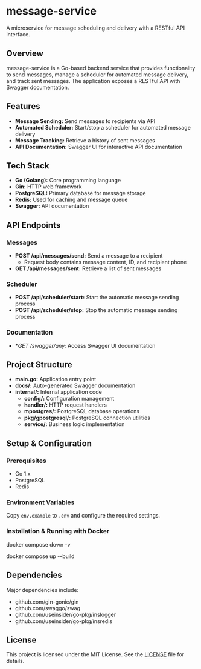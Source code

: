 # message-service

A microservice for message scheduling and delivery with a RESTful API interface.

## Overview

message-service is a Go-based backend service that provides functionality to send messages, manage a scheduler for automated message delivery, and track sent messages. The application exposes a RESTful API with Swagger documentation.

## Features

- **Message Sending:** Send messages to recipients via API
- **Automated Scheduler:** Start/stop a scheduler for automated message delivery
- **Message Tracking:** Retrieve a history of sent messages
- **API Documentation:** Swagger UI for interactive API documentation

## Tech Stack

- **Go (Golang):** Core programming language
- **Gin:** HTTP web framework
- **PostgreSQL:** Primary database for message storage
- **Redis:** Used for caching and message queue
- **Swagger:** API documentation

## API Endpoints

### Messages
- **POST /api/messages/send:** Send a message to a recipient
  - Request body contains message content, ID, and recipient phone
- **GET /api/messages/sent:** Retrieve a list of sent messages

### Scheduler
- **POST /api/scheduler/start:** Start the automatic message sending process
- **POST /api/scheduler/stop:** Stop the automatic message sending process

### Documentation
- **GET /swagger/*any:** Access Swagger UI documentation

## Project Structure

- **main.go:** Application entry point
- **docs/:** Auto-generated Swagger documentation
- **internal/:** Internal application code
  - **config/:** Configuration management
  - **handler/:** HTTP request handlers
  - **mpostgres/:** PostgreSQL database operations
  - **pkg/gpostgresql/:** PostgreSQL connection utilities
  - **service/:** Business logic implementation

## Setup & Configuration

### Prerequisites
- Go 1.x
- PostgreSQL
- Redis

### Environment Variables
Copy `env.example` to `.env` and configure the required settings.

### Installation & Running with Docker
docker compose down -v

docker compose up --build

## Dependencies

Major dependencies include:
- github.com/gin-gonic/gin
- github.com/swaggo/swag
- github.com/useinsider/go-pkg/inslogger
- github.com/useinsider/go-pkg/insredis

## License

This project is licensed under the MIT License. See the [LICENSE](LICENSE) file for details.
